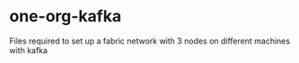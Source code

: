 # one-org-kafka
Files required to set up a fabric network with 3 nodes on different machines with kafka

